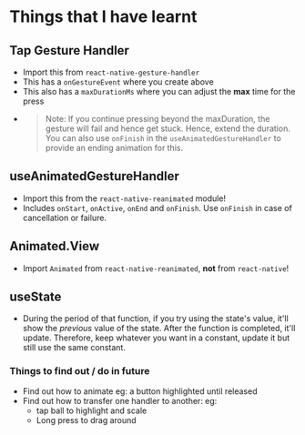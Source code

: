 # Things that I have learnt

## Tap Gesture Handler
- Import this from `react-native-gesture-handler`
- This has a `onGestureEvent` where you create above
- This also has a `maxDurationMs` where you can adjust the **max** time for the press
- > Note: If you continue pressing beyond the maxDuration, the gesture will fail and hence get stuck. Hence, extend the duration. You can also use `onFinish` in the `useAnimatedGestureHandler` to provide an ending animation for this.

## useAnimatedGestureHandler
- Import this from the `react-native-reanimated` module!
- Includes `onStart`, `onActive`, `onEnd` and `onFinish`. Use `onFinish` in case of cancellation or failure.

## Animated.View
- Import `Animated` from `react-native-reanimated`, **not** from `react-native`!

## useState
- During the period of that function, if you try using the state's value, it'll show the *previous* value of the state. After the function is completed, it'll update. Therefore, keep whatever you want in a constant, update it but still use the same constant. 

### Things to find out / do in future
- Find out how to animate eg: a button highlighted until released
- Find out how to transfer one handler to another: eg: 
    - tap ball to highlight and scale
    - Long press to drag around